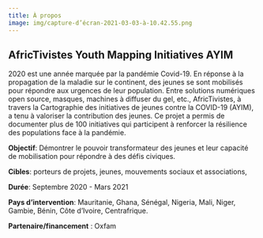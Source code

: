 ```yaml
---
title: À propos
image: img/capture-d’écran-2021-03-03-à-10.42.55.png
---
```

## AfricTivistes Youth Mapping Initiatives AYIM

2020 est une année marquée par la pandémie Covid-19. En réponse à la propagation de la maladie sur le continent, des jeunes se sont mobilisés pour répondre aux urgences de leur population. Entre solutions numériques open source, masques, machines à diffuser du gel, etc., AfricTivistes, à travers la Cartographie des initiatives de jeunes contre la COVID-19 (AYIM), a tenu à valoriser la contribution des jeunes. Ce projet a permis de documenter plus de 100 initiatives qui participent à renforcer la résilience des populations face à la pandémie. 



**Objectif**: Démontrer le pouvoir transformateur des jeunes et leur capacité de mobilisation pour répondre à des défis civiques.  



**Cibles**: porteurs de projets, jeunes, mouvements sociaux et associations,



**Durée**: Septembre 2020 - Mars 2021



**Pays d’intervention**: Mauritanie, Ghana, Sénégal, Nigeria, Mali, Niger, Gambie, Bénin, Côte d’Ivoire, Centrafrique.



**Partenaire/financement** : Oxfam